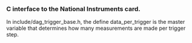 ### C interface to the National Instruments card.

In include/dag_trigger_base.h, the 
define data_per_trigger is the master
variable that determines how many measurements
are made per trigger step.

